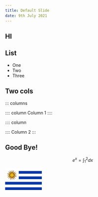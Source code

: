```yaml
---
title: Default Slide
date: 9th July 2021
---
```


## HI

## List

* One
* Two
* Three

## Two cols

::: columns

:::: column
Column 1
::::

:::: column

::::
Column 2
:::

## Good Bye!

$$ e^{x} = \int_{1}^{2} dx$$

![Uy Flag](img/uy_flag.png)

